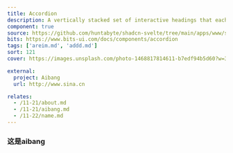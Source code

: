 ```yaml
---
title: Accordion
description: A vertically stacked set of interactive headings that each reveal a section of content.
component: true
source: https://github.com/huntabyte/shadcn-svelte/tree/main/apps/www/src/lib/registry/default/ui/accordion
bits: https://www.bits-ui.com/docs/components/accordion
tags: ['areim.md', 'addd.md']
sort: 121
cover: https://images.unsplash.com/photo-1468817814611-b7edf94b5d60?w=300&dpr=2&q=80

external:
  project: Aibang
  url: http://www.sina.cn

relates:
  - /11-21/about.md
  - /11-21/aibang.md
  - /11-22/name.md
---
```


### 这是aibang
